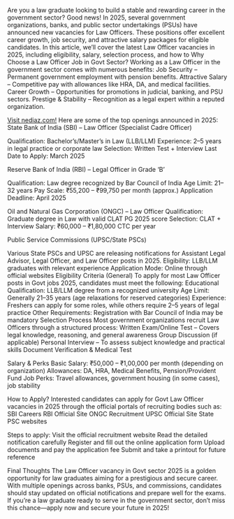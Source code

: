 Are you a law graduate looking to build a stable and rewarding career in the government sector? Good news! In 2025, several government organizations, banks, and public sector undertakings (PSUs) have announced new vacancies for Law Officers. These positions offer excellent career growth, job security, and attractive salary packages for eligible candidates.
In this article, we’ll cover the latest Law Officer vacancies in 2025, including eligibility, salary, selection process, and how to
Why Choose a Law Officer Job in Govt Sector?
Working as a Law Officer in the government sector comes with numerous benefits:
Job Security – Permanent government employment with pension benefits.
Attractive Salary – Competitive pay with allowances like HRA, DA, and medical facilities.
Career Growth – Opportunities for promotions in judicial, banking, and PSU sectors.
Prestige & Stability – Recognition as a legal expert within a reputed organization.

<a href="https://nediaz.com/blog/law-officer-jobs-2025.com">Visit nediaz.com!</a>
Here are some of the top openings announced in 2025:
State Bank of India (SBI) – Law Officer (Specialist Cadre Officer)


Qualification: Bachelor’s/Master’s in Law (LLB/LLM)
Experience: 2–5 years in legal practice or corporate law
Selection: Written Test + Interview
Last Date to Apply: March 2025


Reserve Bank of India (RBI) – Legal Officer in Grade ‘B’


Qualification: Law degree recognized by Bar Council of India
Age Limit: 21–32 years
Pay Scale: ₹55,200 – ₹99,750 per month (approx.)
Application Deadline: April 2025


Oil and Natural Gas Corporation (ONGC) – Law Officer
Qualification: Graduate degree in Law with valid CLAT PG 2025 score
Selection: CLAT + Interview
Salary: ₹60,000 – ₹1,80,000 CTC per year


Public Service Commissions (UPSC/State PSCs)


Various State PSCs and UPSC are releasing notifications for Assistant Legal Advisor, Legal Officer, and Law Officer posts in 2025.
Eligibility: LLB/LLM graduates with relevant experience
Application Mode: Online through official websites
Eligibility Criteria (General)
To apply for most Law Officer posts in Govt jobs 2025, candidates must meet the following:
Educational Qualification: LLB/LLM degree from a recognized university
Age Limit: Generally 21–35 years (age relaxations for reserved categories)
Experience: Freshers can apply for some roles, while others require 2–5 years of legal practice
Other Requirements: Registration with Bar Council of India may be mandatory
Selection Process
Most government organizations recruit Law Officers through a structured process:
Written Exam/Online Test – Covers legal knowledge, reasoning, and general awareness
Group Discussion (if applicable)
Personal Interview – To assess subject knowledge and practical skills
Document Verification & Medical Test


Salary & Perks
Basic Salary: ₹50,000 – ₹1,00,000 per month (depending on organization)
Allowances: DA, HRA, Medical Benefits, Pension/Provident Fund
Job Perks: Travel allowances, government housing (in some cases), job stability


How to Apply?
Interested candidates can apply for Govt Law Officer vacancies in 2025 through the official portals of recruiting bodies such as:
SBI Careers
RBI Official Site
ONGC Recruitment
UPSC Official Site
State PSC websites


Steps to apply:
Visit the official recruitment website
Read the detailed notification carefully
Register and fill out the online application form
Upload documents and pay the application fee
Submit and take a printout for future reference


Final Thoughts
The Law Officer vacancy in Govt sector 2025 is a golden opportunity for law graduates aiming for a prestigious and secure career. With multiple openings across banks, PSUs, and commissions, candidates should stay updated on official notifications and prepare well for the exams.
If you’re a law graduate ready to serve in the government sector, don’t miss this chance—apply now and secure your future in 2025!
